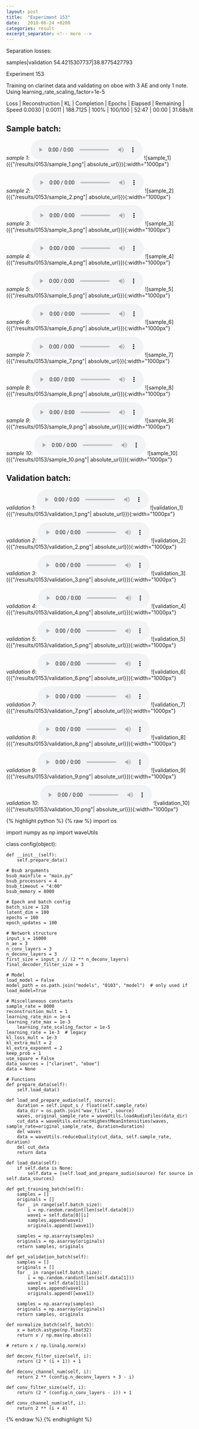 ```yaml
---
layout: post
title:  "Experiment 153"
date:   2018-06-24 +0200
categories: result
excerpt_separator: <!-- more -->
---
```

Separation losses:

samples|validation
54.4215307737|38.8775427793<!-- more -->

Experiment 153

Training on clarinet data and validating on oboe with 3 AE and only 1 note. Using learning_rate_scaling_factor=1e-5

Loss | Reconstruction | KL | Completion | Epochs | Elapsed | Remaining | Speed
0.0030 | 0.0011 | 188.7125 | 100% | 100/100 | 52:47 | 00:00 | 31.68s/it

## **Sample batch**:
_sample 1_:
<audio src="/ResultsOverview/results/0153/sample_1.wav" controls preload></audio>
![sample_1]({{"/results/0153/sample_1.png"| absolute_url}}){:width="1000px"}

_sample 2_:
<audio src="/ResultsOverview/results/0153/sample_2.wav" controls preload></audio>
![sample_2]({{"/results/0153/sample_2.png"| absolute_url}}){:width="1000px"}

_sample 3_:
<audio src="/ResultsOverview/results/0153/sample_3.wav" controls preload></audio>
![sample_3]({{"/results/0153/sample_3.png"| absolute_url}}){:width="1000px"}

_sample 4_:
<audio src="/ResultsOverview/results/0153/sample_4.wav" controls preload></audio>
![sample_4]({{"/results/0153/sample_4.png"| absolute_url}}){:width="1000px"}

_sample 5_:
<audio src="/ResultsOverview/results/0153/sample_5.wav" controls preload></audio>
![sample_5]({{"/results/0153/sample_5.png"| absolute_url}}){:width="1000px"}

_sample 6_:
<audio src="/ResultsOverview/results/0153/sample_6.wav" controls preload></audio>
![sample_6]({{"/results/0153/sample_6.png"| absolute_url}}){:width="1000px"}

_sample 7_:
<audio src="/ResultsOverview/results/0153/sample_7.wav" controls preload></audio>
![sample_7]({{"/results/0153/sample_7.png"| absolute_url}}){:width="1000px"}

_sample 8_:
<audio src="/ResultsOverview/results/0153/sample_8.wav" controls preload></audio>
![sample_8]({{"/results/0153/sample_8.png"| absolute_url}}){:width="1000px"}

_sample 9_:
<audio src="/ResultsOverview/results/0153/sample_9.wav" controls preload></audio>
![sample_9]({{"/results/0153/sample_9.png"| absolute_url}}){:width="1000px"}

_sample 10_:
<audio src="/ResultsOverview/results/0153/sample_10.wav" controls preload></audio>
![sample_10]({{"/results/0153/sample_10.png"| absolute_url}}){:width="1000px"}

## **Validation batch**:
_validation 1_:
<audio src="/ResultsOverview/results/0153/validation_1.wav" controls preload></audio>
![validation_1]({{"/results/0153/validation_1.png"| absolute_url}}){:width="1000px"}

_validation 2_:
<audio src="/ResultsOverview/results/0153/validation_2.wav" controls preload></audio>
![validation_2]({{"/results/0153/validation_2.png"| absolute_url}}){:width="1000px"}

_validation 3_:
<audio src="/ResultsOverview/results/0153/validation_3.wav" controls preload></audio>
![validation_3]({{"/results/0153/validation_3.png"| absolute_url}}){:width="1000px"}

_validation 4_:
<audio src="/ResultsOverview/results/0153/validation_4.wav" controls preload></audio>
![validation_4]({{"/results/0153/validation_4.png"| absolute_url}}){:width="1000px"}

_validation 5_:
<audio src="/ResultsOverview/results/0153/validation_5.wav" controls preload></audio>
![validation_5]({{"/results/0153/validation_5.png"| absolute_url}}){:width="1000px"}

_validation 6_:
<audio src="/ResultsOverview/results/0153/validation_6.wav" controls preload></audio>
![validation_6]({{"/results/0153/validation_6.png"| absolute_url}}){:width="1000px"}

_validation 7_:
<audio src="/ResultsOverview/results/0153/validation_7.wav" controls preload></audio>
![validation_7]({{"/results/0153/validation_7.png"| absolute_url}}){:width="1000px"}

_validation 8_:
<audio src="/ResultsOverview/results/0153/validation_8.wav" controls preload></audio>
![validation_8]({{"/results/0153/validation_8.png"| absolute_url}}){:width="1000px"}

_validation 9_:
<audio src="/ResultsOverview/results/0153/validation_9.wav" controls preload></audio>
![validation_9]({{"/results/0153/validation_9.png"| absolute_url}}){:width="1000px"}

_validation 10_:
<audio src="/ResultsOverview/results/0153/validation_10.wav" controls preload></audio>
![validation_10]({{"/results/0153/validation_10.png"| absolute_url}}){:width="1000px"}


{% highlight python %}
{% raw %}
import os

import numpy as np
import waveUtils


class config(object):

	def __init__(self):
		self.prepare_data()

	# Bsub arguments
	bsub_mainfile = "main.py"
	bsub_processors = 4
	bsub_timeout = "4:00"
	bsub_memory = 8000

	# Epoch and batch config
	batch_size = 128
	latent_dim = 100
	epochs = 100
	epoch_updates = 100

	# Network structure
	input_s = 16000
	n_ae = 3
	n_conv_layers = 3
	n_deconv_layers = 3
	first_size = input_s // (2 ** n_deconv_layers)
	final_decoder_filter_size = 3

	# Model
	load_model = False
	model_path = os.path.join("models", "0103", "model")  # only used if load_model=True

	# Miscellaneous constants
	sample_rate = 8000
	reconstruction_mult = 1
	learning_rate_min = 1e-4
	learning_rate_max = 1e-3
        learning_rate_scaling_factor = 1e-5
	learning_rate = 1e-3  # legacy
	kl_loss_mult = 1e-3
	kl_extra_mult = 2
	kl_extra_exponent = 2
	keep_prob = 1
	use_square = False
	data_sources = ["clarinet", "oboe"]
	data = None

	# Functions
	def prepare_data(self):
		self.load_data()

	def load_and_prepare_audio(self, source):
		duration = self.input_s / float(self.sample_rate)
		data_dir = os.path.join("wav_files", source)
		waves, original_sample_rate = waveUtils.loadAudioFiles(data_dir)
		cut_data = waveUtils.extractHighestMeanIntensities(waves, sample_rate=original_sample_rate, duration=duration)
		del waves
		data = waveUtils.reduceQuality(cut_data, self.sample_rate, duration)
		del cut_data
		return data

	def load_data(self):
		if self.data is None:
			self.data = [self.load_and_prepare_audio(source) for source in self.data_sources]

	def get_training_batch(self):
		samples = []
		originals = []
		for _ in range(self.batch_size):
			i = np.random.randint(len(self.data[0]))
			wave1 = self.data[0][i]
			samples.append(wave1)
			originals.append([wave1])

		samples = np.asarray(samples)
		originals = np.asarray(originals)
		return samples, originals

	def get_validation_batch(self):
		samples = []
		originals = []
		for _ in range(self.batch_size):
			i = np.random.randint(len(self.data[1]))
			wave1 = self.data[1][i]
			samples.append(wave1)
			originals.append([wave1])

		samples = np.asarray(samples)
		originals = np.asarray(originals)
		return samples, originals

	def normalize_batch(self, batch):
		x = batch.astype(np.float32)
		return x / np.max(np.abs(x))

	# return x / np.linalg.norm(x)

	def deconv_filter_size(self, i):
		return (2 * (i + 1)) + 1

	def deconv_channel_num(self, i):
		return 2 ** (config.n_deconv_layers + 3 - i)

	def conv_filter_size(self, i):
		return (2 * (config.n_conv_layers - i)) + 1

	def conv_channel_num(self, i):
		return 2 ** (i + 4)

{% endraw %}
{% endhighlight %}
